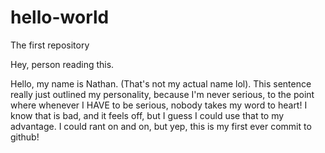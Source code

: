 # hello-world
The first repository

Hey, person reading this.

Hello, my name is Nathan. (That's not my actual name lol). This sentence really just outlined my personality, because I'm never serious, to the point where whenever I HAVE to be serious, nobody takes my word to heart! I know that is bad, and it feels off, but I guess I could use that to my advantage. I could rant on and on, but yep, this is my first ever commit to github!
